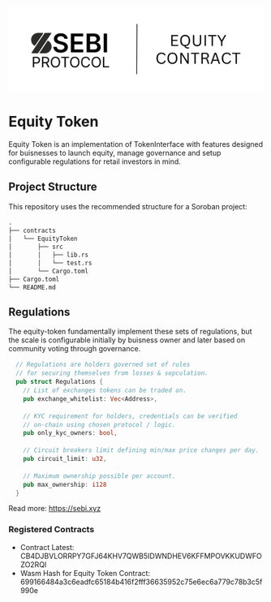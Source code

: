 ![Equity Banner](/images/equity.png)

# Equity Token

Equity Token is an implementation of TokenInterface with features designed for buisnesses to launch equity, manage governance and setup configurable regulations for retail investors in mind.

## Project Structure

This repository uses the recommended structure for a Soroban project:
```text
.
├── contracts
│   └── EquityToken
│       ├── src
│       │   ├── lib.rs
│       │   └── test.rs
│       └── Cargo.toml
├── Cargo.toml
└── README.md
```

## Regulations 

The equity-token fundamentally implement these sets of regulations, but the scale is configurable initially by buisness owner and later based on community voting through governance.

```rust
  // Regulations are holders governed set of rules
  // for securing themselves from losses & sepculation.
  pub struct Regulations {
    // List of exchanges tokens can be traded on.
    pub exchange_whitelist: Vec<Address>,

    // KYC requirement for holders, credentials can be verified
    // on-chain using chosen protocol / logic.
    pub only_kyc_owners: bool,

    // Circuit breakers limit defining min/max price changes per day.
    pub circuit_limit: u32,

    // Maximum ownership possible per account.
    pub max_ownership: i128
  }
```

Read more: https://sebi.xyz 


### Registered Contracts

- Contract Latest: CB4DJBVLORRPY7GFJ64KHV7QWB5IDWNDHEV6KFFMPOVKKUDWFOZO2RQI
- Wasm Hash for Equity Token Contract:  699166484a3c6eadfc65184b416f2fff36635952c75e6ec6a779c78b3c5f990e
